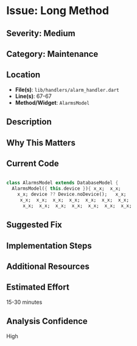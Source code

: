 # Issue: Long Method

## Severity: Medium

## Category: Maintenance

## Location
- **File(s)**: `lib/handlers/alarm_handler.dart`
- **Line(s)**: 67-67
- **Method/Widget**: `AlarmsModel`

## Description


## Why This Matters


## Current Code
```dart

class AlarmsModel extends DatabaseModel {
  AlarmsModel({ this.device }){ x_x;  x_x;
    x_x; device ?? Device.noDevice();   x_x;
     x_x;  x_x;  x_x;  x_x;  x_x;  x_x;  x_x;
      x_x;  x_x;  x_x;  x_x;  x_x;  x_x;  x_x;
```

## Suggested Fix


## Implementation Steps


## Additional Resources


## Estimated Effort
15-30 minutes

## Analysis Confidence
High
